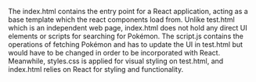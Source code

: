 The index.html contains the entry point for a React application, acting as a base template which the react components load from.
Unlike test.html which is an independent web page, index.html does not hold any direct UI elements or scripts for searching for Pokémon.
The script.js contains the operations of fetching Pokémon and has to update the UI in test.html but would have to be changed in order to be incorporated with React.
Meanwhile, styles.css is applied for visual styling on test.html, and index.html relies on React for styling and functionality.

